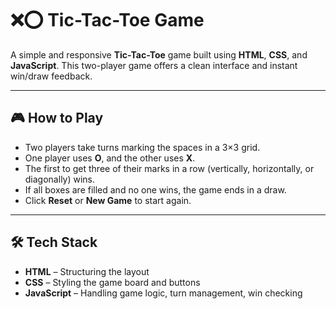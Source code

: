 # ❌⭕ Tic-Tac-Toe Game

A simple and responsive **Tic-Tac-Toe** game built using **HTML**, **CSS**, and **JavaScript**. This two-player game offers a clean interface and instant win/draw feedback.

---

## 🎮 How to Play

- Two players take turns marking the spaces in a 3×3 grid.
- One player uses **O**, and the other uses **X**.
- The first to get three of their marks in a row (vertically, horizontally, or diagonally) wins.
- If all boxes are filled and no one wins, the game ends in a draw.
- Click **Reset** or **New Game** to start again.

---

## 🛠️ Tech Stack

- **HTML** – Structuring the layout
- **CSS** – Styling the game board and buttons
- **JavaScript** – Handling game logic, turn management, win checking
